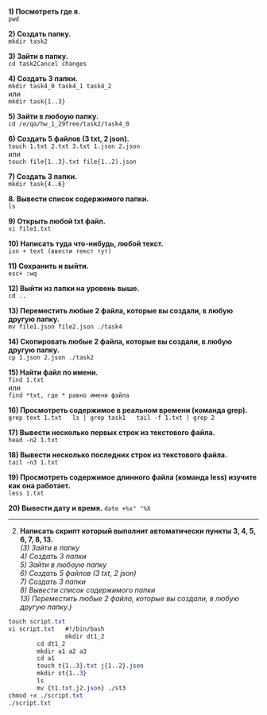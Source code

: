 **1) Посмотреть где я.**  
`pwd`

**2) Создать папку.**  
`mkdir task2`

**3) Зайти в папку.**  
`cd task2Cancel changes`

**4) Создать 3 папки.**  
`mkdir task4_0 task4_1 task4_2`  
или  
`mkdir task{1..3}`  

**5) Зайти в любоую папку.**  
`cd /e/qa/hw_1_29free/task2/task4_0`

**6) Создать 5 файлов (3 txt, 2 json).**  
`touch 1.txt 2.txt 3.txt 1.json 2.json`  
или  
`touch file{1..3}.txt file{1..2).json`

**7) Создать 3 папки.**  
`mkdir task{4..6}`  

**8. Вывести список содержимого папки.**  
`ls`  

**9) Открыть любой txt файл.**  	
`vi file1.txt`  

**10) Написать туда что-нибудь, любой текст.**  	
`isn + text (ввести текст тут)`  

**11) Сохранить и выйти.**  
`esc+ :wq`  

**12) Выйти из папки на уровень выше.**  
`cd ..`  

**13) Переместить любые 2 файла, которые вы создали, в любую другую папку.**  
`mv file1.json file2.json ./task4`  

**14) Скопировать любые 2 файла, которые вы создали, в любую другую папку.**  
`cp 1.json 2.json ./task2`  

**15) Найти файл по имени.**  
`find 1.txt`   
или  
`find *txt, где * равно имени файла`

**16) Просмотреть содержимое в реальном времени (команда grep).**  
`grep text 1.txt  
ls | grep task1  
tail -f 1.txt | grep 2`  

**17) Вывести несколько первых строк из текстового файла.**  
`head -n2 1.txt`  

**18) Вывести несколько последних строк из текстового файла.**  
`tail -n3 1.txt`  

**19) Просмотреть содержимое длинного файла (команда less) изучите как она работает.**  
`less 1.txt`  

**20) Вывести дату и время.**
`date +%x" "%X`  

-----

2) **Написать скрипт который выполнит автоматически пункты 3, 4, 5, 6, 7, 8, 13.**  
   *(3) Зайти в папку  
     4) Создать 3 папки  
     5) Зайти в любоую папку  
     6) Создать 5 файлов (3 txt, 2 json)  
     7) Создать 3 папки  
     8) Вывести список содержимого папки  
     13) Переместить любые 2 файла, которые вы создали, в любую другую папку.)*  

```css
touch script.txt	
vi script.txt	#!/bin/bash
                mkdir dt1_2
		cd dt1_2
		mkdir a1 a2 a3
		cd a1
		touch t{1..3}.txt j{1..2}.json
		mkdir st{1..3}
		ls
		mv {t1.txt,j2.json} ./st3
chmod +x ./script.txt	
./script.txt
```
	

